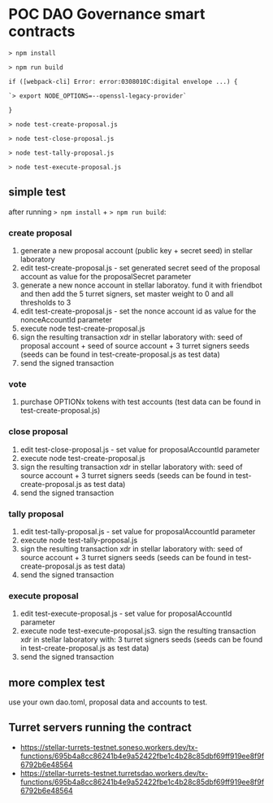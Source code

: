 # POC DAO Governance smart contracts


`> npm install`

`> npm run build`

`if ([webpack-cli] Error: error:0308010C:digital envelope ...) {`
	
	`> export NODE_OPTIONS=--openssl-legacy-provider`

`}`

`> node test-create-proposal.js`

`> node test-close-proposal.js`

`> node test-tally-proposal.js`

`> node test-execute-proposal.js`



## simple test

after running `> npm install` + `> npm run build`:

### create proposal

1. generate a new proposal account (public key + secret seed) in stellar laboratory
2. edit test-create-proposal.js - set generated secret seed of the proposal account as value for the proposalSecret parameter
3. generate a new nonce account in stellar laboratoy. fund it with friendbot and then add the 5 turret signers, set master weight to 0 and all thresholds to 3
4. edit test-create-proposal.js - set the nonce account id as value for the nonceAccountId parameter
5. execute node test-create-proposal.js
6. sign the resulting transaction xdr in stellar laboratory with: seed of proposal account + seed of source account + 3 turret signers seeds (seeds can be found in test-create-proposal.js as test data)
7. send the signed transaction

### vote

1. purchase OPTIONx tokens with test accounts (test data can be found in test-create-proposal.js)

### close proposal

1. edit test-close-proposal.js - set value for proposalAccountId parameter
2. execute node test-create-proposal.js
3. sign the resulting transaction xdr in stellar laboratory with: seed of source account + 3 turret signers seeds (seeds can be found in test-create-proposal.js as test data)
4. send the signed transaction

### tally proposal

1. edit test-tally-proposal.js - set value for proposalAccountId parameter
2. execute node test-tally-proposal.js
3. sign the resulting transaction xdr in stellar laboratory with: seed of source account + 3 turret signers seeds (seeds can be found in test-create-proposal.js as test data)
4. send the signed transaction

### execute proposal
1. edit test-execute-proposal.js - set value for proposalAccountId parameter
2. execute node test-execute-proposal.js3. sign the resulting transaction xdr in stellar laboratory with: 3 turret signers seeds (seeds can be found in test-create-proposal.js as test data)
4. send the signed transaction

## more complex test

use your own dao.toml, proposal data and accounts to test.

## Turret servers running the contract

- https://stellar-turrets-testnet.soneso.workers.dev/tx-functions/695b4a8cc86241b4e9a52422fbe1c4b28c85dbf69ff919ee8f9f6792b6e48564
- https://stellar-turrets-testnet.turretsdao.workers.dev/tx-functions/695b4a8cc86241b4e9a52422fbe1c4b28c85dbf69ff919ee8f9f6792b6e48564